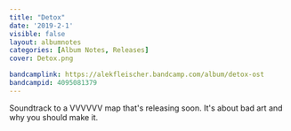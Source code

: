 ```yaml
---
title: "Detox"
date: '2019-2-1'
visible: false
layout: albumnotes
categories: [Album Notes, Releases]
cover: Detox.png

bandcamplink: https://alekfleischer.bandcamp.com/album/detox-ost
bandcampid: 4095081379
---
```

Soundtrack to a VVVVVV map that's releasing soon. It's about bad art and why you should make it.
